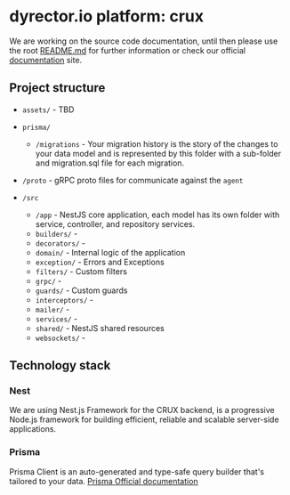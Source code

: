 # dyrector.io platform: crux

We are working on the source code documentation, until then please use the root [README.md](../../README.md) for further
information or check our official [documentation](https://docs.dyrector.io/) site.

## Project structure

- `assets/` - TBD
- `prisma/`
  - `/migrations` - Your migration history is the story of the changes to your data model and is represented by this
    folder with a sub-folder and migration.sql file for each migration.
- `/proto` - gRPC proto files for communicate against the `agent`
- `/src`

  - `/app` - NestJS core application, each model has its own folder with service, controller, and repository services.
  - `builders/` -
  - `decorators/` -
  - `domain/` - Internal logic of the application
  - `exception/` - Errors and Exceptions
  - `filters/` - Custom filters
  - `grpc/` -
  - `guards/` - Custom guards
  - `interceptors/` -
  - `mailer/` -
  - `services/` -
  - `shared/` - NestJS shared resources
  - `websockets/` -

## Technology stack

### Nest

We are using Nest.js Framework for the CRUX backend, is a progressive Node.js framework for building efficient, reliable
and scalable server-side applications.

### Prisma

Prisma Client is an auto-generated and type-safe query builder that's tailored to your data.
[Prisma Official documentation](https://www.prisma.io/)
